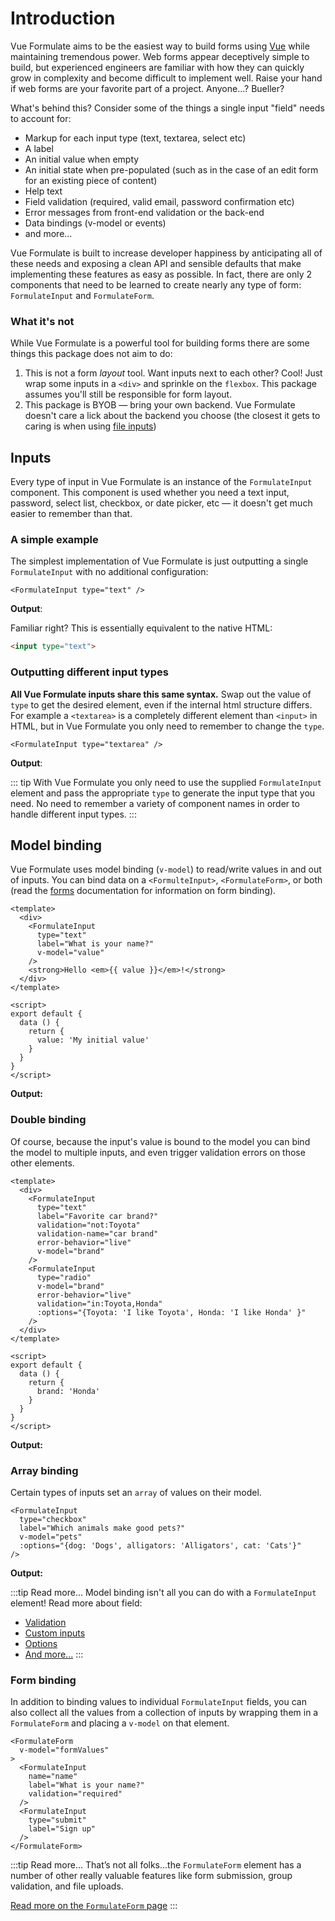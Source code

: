 # Introduction

Vue Formulate aims to be the easiest way to build forms using [Vue](https://vuejs.org/)
while maintaining tremendous power. Web forms appear deceptively simple to build,
but experienced engineers are familiar with how they can quickly grow in
complexity and become difficult to implement well. Raise your hand if web forms
are your favorite part of a project. Anyone...? Bueller?

What's behind this? Consider some of the things a single input "field" needs to
account for:

- Markup for each input type (text, textarea, select etc)
- A label
- An initial value when empty
- An initial state when pre-populated (such as in the case of an edit form for
an existing piece of content)
- Help text
- Field validation (required, valid email, password confirmation etc)
- Error messages from front-end validation or the back-end
- Data bindings (v-model or events)
- and more...

Vue Formulate is built to increase developer happiness by anticipating all of
these needs and exposing a clean API and sensible defaults that make implementing
these features as easy as possible. In fact, there are only 2 components that
need to be learned to create nearly any type of form: `FormulateInput` and
`FormulateForm`.

### What it's not

While Vue Formulate is a powerful tool for building forms there are some things
this package does not aim to do:

  1. This is not a form _layout_ tool. Want inputs next to each other? Cool!
    Just wrap some inputs in a `<div>` and sprinkle on the `flexbox`. This
    package assumes you'll still be responsible for form layout.
  2. This package is BYOB — bring your own backend. Vue Formulate doesn't care
    a lick about the backend you choose (the closest it gets to caring is when
    using [file inputs](/inputs/files))

## Inputs
Every type of input in Vue Formulate is an instance of the `FormulateInput`
component. This component is used whether you need a text input, password,
select list, checkbox, or date picker, etc — it doesn't get much easier
to remember than that.

### A simple example
The simplest implementation of Vue Formulate is just outputting a
single `FormulateInput` with no additional configuration:

```vue
<FormulateInput type="text" />
```
**Output**:

<demo-1-inputs />

Familiar right? This is essentially equivalent to the native HTML:

```html
<input type="text">
```

### Outputting different input types
**All Vue Formulate inputs share this same syntax.** Swap out the value of `type`
to get the desired element, even if the internal html structure differs. For example
a `<textarea>` is a completely different element than `<input>` in HTML, but in
Vue Formulate you only need to remember to change the `type`.

```vue
<FormulateInput type="textarea" />
```

**Output**:

<demo-2-inputs />

::: tip
With Vue Formulate you only need to use the supplied `FormulateInput` element and
pass the appropriate `type` to generate the input type that you need. No need to
remember a variety of component names in order to handle different input types.
:::


## Model binding

Vue Formulate uses model binding (`v-model`) to read/write values in and out of
inputs. You can bind data on a `<FormulteInput>`, `<FormulateForm>`, or both (read
the [forms](#forms) documentation for information on form binding).


```vue
<template>
  <div>
    <FormulateInput
      type="text"
      label="What is your name?"
      v-model="value"
    />
    <strong>Hello <em>{{ value }}</em>!</strong>
  </div>
</template>

<script>
export default {
  data () {
    return {
      value: 'My initial value'
    }
  }
}
</script>
```

**Output:**

<demo-1-binding />

### Double binding

Of course, because the input's value is bound to the model you can bind the
model to multiple inputs, and even trigger validation errors on those other
elements.

```vue
<template>
  <div>
    <FormulateInput
      type="text"
      label="Favorite car brand?"
      validation="not:Toyota"
      validation-name="car brand"
      error-behavior="live"
      v-model="brand"
    />
    <FormulateInput
      type="radio"
      v-model="brand"
      error-behavior="live"
      validation="in:Toyota,Honda"
      :options="{Toyota: 'I like Toyota', Honda: 'I like Honda' }"
    />
  </div>
</template>

<script>
export default {
  data () {
    return {
      brand: 'Honda'
    }
  }
}
</script>
```
**Output:**
<demo-2-binding />

### Array binding

Certain types of inputs set an `array` of values on their model.

```vue
<FormulateInput
  type="checkbox"
  label="Which animals make good pets?"
  v-model="pets"
  :options="{dog: 'Dogs', alligators: 'Alligators', cat: 'Cats'}"
/>
```
**Output:**


<demo-3-binding />


:::tip Read more...
Model binding isn't all you can do with a `FormulateInput` element! Read more
about field:

- [Validation](/guide/validation)
- [Custom inputs](/guide/custom-inputs)
- [Options](/guide/inputs#input-options)
- [And more...](/guide/inputs)
:::

### Form binding

In addition to binding values to individual `FormulateInput` fields, you can
also collect all the values from a collection of inputs by wrapping them in
a `FormulateForm` and placing a `v-model` on that element.


```vue
<FormulateForm
  v-model="formValues"
>
  <FormulateInput
    name="name"
    label="What is your name?"
    validation="required"
  />
  <FormulateInput
    type="submit"
    label="Sign up"
  />
</FormulateForm>
```

<demo-form />

:::tip Read more...
That’s not all folks...the `FormulateForm` element has a number of other really
valuable features like form submission, group validation, and file uploads.

[Read more on the `FormulateForm` page](/guide/forms)
:::
